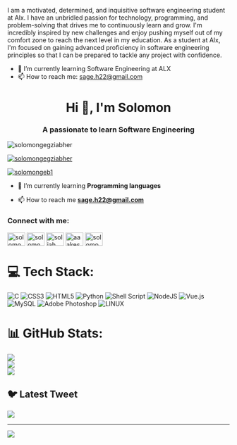 I am a motivated, determined, and inquisitive software engineering student at Alx. I have an unbridled passion for technology, programming, and problem-solving that drives me to continuously learn and grow. I'm incredibly inspired by new challenges and enjoy pushing myself out of my comfort zone to reach the next level in my education. As a student at Alx, I'm focused on gaining advanced proficiency in software engineering principles so that I can be prepared to tackle any project with confidence.

- 🌱 I’m currently learning Software Engineering at ALX
- 📫 How to reach me: sage.h22@gmail.com
<h1 align="center">Hi 👋, I'm Solomon</h1>
<h3 align="center">A passionate to learn Software Engineering</h3>

<p align="left"> <img src="https://komarev.com/ghpvc/?username=solomongegziabher&label=Profile%20views&color=0e75b6&style=flat" alt="solomongegziabher" /> </p>

<p align="left"> <a href="https://github.com/ryo-ma/github-profile-trophy"><img src="https://github-profile-trophy.vercel.app/?username=solomongegziabher" alt="solomongegziabher" /></a> </p>

<p align="left"> <a href="https://twitter.com/solomongeb1" target="blank"><img src="https://img.shields.io/twitter/follow/solomongeb1?logo=twitter&style=for-the-badge" alt="solomongeb1" /></a> </p>

- 🌱 I’m currently learning **Programming languages**

- 📫 How to reach me **sage.h22@gmail.com**

<h3 align="left">Connect with me:</h3>
<p align="left">
<a href="https://twitter.com/solomongeb1" target="blank"><img align="center" src="https://raw.githubusercontent.com/rahuldkjain/github-profile-readme-generator/master/src/images/icons/Social/twitter.svg" alt="solomongeb1" height="30" width="40" /></a>
<a href="https://linkedin.com/in/solomon-gebreegziabher-17b5251b2" target="blank"><img align="center" src="https://raw.githubusercontent.com/rahuldkjain/github-profile-readme-generator/master/src/images/icons/Social/linked-in-alt.svg" alt="solomon-gebremedhin" height="30" width="40" /></a>
<a href="https://fb.com/sol.jahman.238" target="blank"><img align="center" src="https://raw.githubusercontent.com/rahuldkjain/github-profile-readme-generator/master/src/images/icons/Social/facebook.svg" alt="sol jah man" height="30" width="40" /></a>
<a href="https://instagram.com/aaakesumaawi" target="blank"><img align="center" src="https://raw.githubusercontent.com/rahuldkjain/github-profile-readme-generator/master/src/images/icons/Social/instagram.svg" alt="aaakesumaawi" height="30" width="40" /></a>
<a href="https://www.youtube.com/c/solomongebreegziabher7622" target="blank"><img align="center" src="https://raw.githubusercontent.com/rahuldkjain/github-profile-readme-generator/master/src/images/icons/Social/youtube.svg" alt="solomon gebre egziabher" height="30" width="40" /></a>
</p>

# 💻 Tech Stack:
![C](https://img.shields.io/badge/c-%2300599C.svg?style=for-the-badge&logo=c&logoColor=white) ![CSS3](https://img.shields.io/badge/css3-%231572B6.svg?style=for-the-badge&logo=css3&logoColor=white) ![HTML5](https://img.shields.io/badge/html5-%23E34F26.svg?style=for-the-badge&logo=html5&logoColor=white) ![Python](https://img.shields.io/badge/python-3670A0?style=for-the-badge&logo=python&logoColor=ffdd54) ![Shell Script](https://img.shields.io/badge/shell_script-%23121011.svg?style=for-the-badge&logo=gnu-bash&logoColor=white) ![NodeJS](https://img.shields.io/badge/node.js-6DA55F?style=for-the-badge&logo=node.js&logoColor=white) ![Vue.js](https://img.shields.io/badge/vuejs-%2335495e.svg?style=for-the-badge&logo=vuedotjs&logoColor=%234FC08D) ![MySQL](https://img.shields.io/badge/mysql-%2300f.svg?style=for-the-badge&logo=mysql&logoColor=white) ![Adobe Photoshop](https://img.shields.io/badge/adobephotoshop-%2331A8FF.svg?style=for-the-badge&logo=adobephotoshop&logoColor=white) ![LINUX](https://img.shields.io/badge/Linux-FCC624?style=for-the-badge&logo=linux&logoColor=black)
# 📊 GitHub Stats:
![](https://github-readme-stats.vercel.app/api?username=solomongegziabher&theme=tokyonight&hide_border=false&include_all_commits=false&count_private=true)<br/>
![](https://github-readme-streak-stats.herokuapp.com/?user=solomongegziabher&theme=tokyonight&hide_border=false)<br/>
![](https://github-readme-stats.vercel.app/api/top-langs/?username=solomongegziabher&theme=tokyonight&hide_border=false&include_all_commits=false&count_private=true&layout=compact)

## 🐦 Latest Tweet
[![](https://gtce.itsvg.in/api?username=https://twitter.com/solomongeb1)](https://github.com/VishwaGauravIn/github-twitter-card-embed)

---
[![](https://visitcount.itsvg.in/api?id=solomongegziabher&icon=2&color=1)](https://visitcount.itsvg.in)

